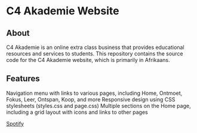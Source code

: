 # C4 Akademie Website

## About

C4 Akademie is an online extra class business that provides educational resources and services to students. This repository contains the source code for the C4 Akademie website, which is primarily in Afrikaans.

## Features

Navigation menu with links to various pages, including Home, Ontmoet, Fokus, Leer, Ontspan, Koop, and more
Responsive design using CSS stylesheets (styles.css and page.css)
Multiple sections on the Home page, including a grid layout with icons and links to other pages


[Spotify](https://open.spotify.com/playlist/6VYlbcrKyB3HVaimi987iz?si=751c7e3fa166496e&pt=e2a591a5d548864c2ef498e5797d1d2d)
